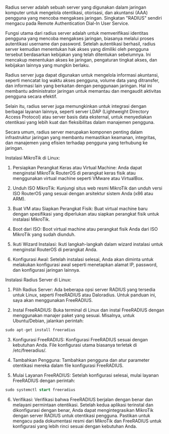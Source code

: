 Radius server adalah sebuah server yang digunakan dalam jaringan komputer untuk mengelola otentikasi, otorisasi, dan akuntansi (AAA) pengguna yang mencoba mengakses jaringan. Singkatan "RADIUS" sendiri mengacu pada Remote Authentication Dial-In User Service.

Fungsi utama dari radius server adalah untuk memverifikasi identitas pengguna yang mencoba mengakses jaringan, biasanya melalui proses autentikasi username dan password. Setelah autentikasi berhasil, radius server kemudian menentukan hak akses yang dimiliki oleh pengguna tersebut berdasarkan kebijakan yang telah ditentukan sebelumnya. Ini mencakup menentukan akses ke jaringan, pengaturan tingkat akses, dan kebijakan lainnya yang mungkin berlaku.

Radius server juga dapat digunakan untuk mengelola informasi akuntansi, seperti mencatat log waktu akses pengguna, volume data yang ditransfer, dan informasi lain yang berkaitan dengan penggunaan jaringan. Hal ini membantu administrator jaringan untuk memantau dan mengaudit aktivitas pengguna secara efektif.

Selain itu, radius server juga memungkinkan untuk integrasi dengan berbagai layanan lainnya, seperti server LDAP (Lightweight Directory Access Protocol) atau server basis data eksternal, untuk menyediakan otentikasi yang lebih kuat dan fleksibilitas dalam manajemen pengguna.

Secara umum, radius server merupakan komponen penting dalam infrastruktur jaringan yang membantu memastikan keamanan, integritas, dan manajemen yang efisien terhadap pengguna yang terhubung ke jaringan.

Instalasi MikroTik di Linux:
1. Persiapkan Perangkat Keras atau Virtual Machine:
Anda dapat menginstal MikroTik RouterOS di perangkat keras fisik atau menggunakan virtual machine seperti VMware atau VirtualBox.

2. Unduh ISO MikroTik:
Kunjungi situs web resmi MikroTik dan unduh versi ISO RouterOS yang sesuai dengan arsitektur sistem Anda (x86 atau ARM).

3. Buat VM atau Siapkan Perangkat Fisik:
Buat virtual machine baru dengan spesifikasi yang diperlukan atau siapkan perangkat fisik untuk instalasi MikroTik.

4. Boot dari ISO:
Boot virtual machine atau perangkat fisik Anda dari ISO MikroTik yang sudah diunduh.

5. Ikuti Wizard Instalasi:
Ikuti langkah-langkah dalam wizard instalasi untuk menginstal RouterOS di perangkat Anda.

6. Konfigurasi Awal:
Setelah instalasi selesai, Anda akan diminta untuk melakukan konfigurasi awal seperti menetapkan alamat IP, password, dan konfigurasi jaringan lainnya.

Instalasi Radius Server di Linux:
1. Pilih Radius Server:
Ada beberapa opsi server RADIUS yang tersedia untuk Linux, seperti FreeRADIUS atau Daloradius. Untuk panduan ini, saya akan menggunakan FreeRADIUS.

2. Instal FreeRADIUS:
Buka terminal di Linux dan instal FreeRADIUS dengan menggunakan manajer paket yang sesuai. Misalnya, untuk Ubuntu/Debian, jalankan perintah:
```sql
sudo apt-get install freeradius
```
3. Konfigurasi FreeRADIUS:
Konfigurasi FreeRADIUS sesuai dengan kebutuhan Anda. File konfigurasi utama biasanya terletak di /etc/freeradius/.

4. Tambahkan Pengguna:
Tambahkan pengguna dan atur parameter otentikasi mereka dalam file konfigurasi FreeRADIUS.

5. Mulai Layanan FreeRADIUS:
Setelah konfigurasi selesai, mulai layanan FreeRADIUS dengan perintah:
```sql
sudo systemctl start freeradius
```
6. Verifikasi:
Verifikasi bahwa FreeRADIUS berjalan dengan benar dan melayani permintaan otentikasi.
Setelah kedua aplikasi terinstal dan dikonfigurasi dengan benar, Anda dapat mengintegrasikan MikroTik dengan server RADIUS untuk otentikasi pengguna. Pastikan untuk mengacu pada dokumentasi resmi dari MikroTik dan FreeRADIUS untuk konfigurasi yang lebih rinci sesuai dengan kebutuhan Anda.
